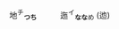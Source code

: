 地<sup>チ</sup><sub>**つち**</sub>　　　迤<sup>イ</sup><sub>**なな**め</sub> (迆)


<!--他 拖 駞 池 灺 鍦 虵 也 忚 髢 杝 肔 馳 阤 施 絁 葹 弛 箷 衪 暆 迆 酏 匜 迤 扡 崺 貤-->


<!--<ruby>雪<rt>セツ</rt></ruby> <ruby><rt><ruby>**ゆき**　<br>**すす**ぐ</ruby></rt></ruby>-->
